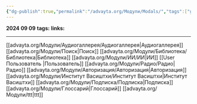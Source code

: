 ```yaml
---
{"dg-publish":true,"permalink":"/advayta.org/Модули/Modals/","tags":["gardenEntry"]}
---
```


**2024 09 09**
**tags:** 
**links:** 

---
[[advayta.org/Модули/Аудиогаллерея/Аудиогаллерея\|Аудиогаллерея]]
[[advayta.org/Модули/Поиск\|Поиск]]
[[advayta.org/Модули/Библиотека/Библиотека\|Библиотека]]
[[advayta.org/Модули/ИИ/ИИ\|ИИ]]
[[User Пользователь \|Пользователь]]
[[advayta.org/Модули/Радио/Радио\|Радио]]
[[advayta.org/Модули/Авторизация/Авторизация\|Авторизация]]
[[advayta.org/Модули/Институт Васиштхи/Институт Васиштхи\|Институт Васиштхи]]
[[advayta.org/Модули/Подписка/Подписка\|Подписка]]
[[advayta.org/Модули/Глоссарий\|Глоссарий]]
[[advayta.org/Модули/ttt\|ttt]]